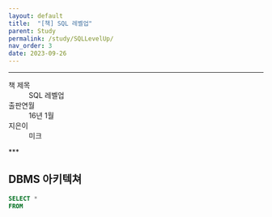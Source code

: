 ```yaml
---
layout: default
title:  "[책] SQL 레벨업"
parent: Study
permalink: /study/SQLLevelUp/
nav_order: 3
date: 2023-09-26
---
```


***
<dl>
  <dt>책 제목</dt>
  <dd>SQL 레벨업</dd>
<dt>출판연월</dt>
  <dd>16년 1월</dd>
  <dt>지은이</dt>
  <dd>미크</dd>
</dl> 
***

## DBMS 아키텍쳐



```sql
SELECT *
FROM 
```










